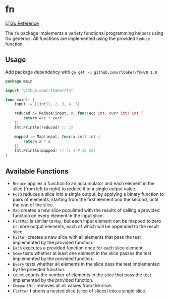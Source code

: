 # fn

[![Go Reference](https://pkg.go.dev/badge/github.com/rlbaker/fn.svg)](https://pkg.go.dev/github.com/rlbaker/fn)

The `fn` package implements a variety functional programming helpers using Go generics. All functions are implemented using the provided `Reduce` function.

## Usage

Add package dependency with `go get -u github.com/rlbaker/fn@v0.1.0`

```go
package main

import "github.com/rlbaker/fn"

func main() {
	input := []int{1, 2, 3, 4, 5}

	reduced := Reduce(input, 0, func(acc int, curr int) int {
		return acc + curr
	})
	fmt.Println(reduced) // 15

	mapped := Map(input, func(x int) int {
		return x * x
	})
	fmt.Println(mapped) // [1 4 9 16 25]
}
```

## Available Functions

- `Reduce` applies a function to an accumulator and each element in the slice (from left to right) to reduce it to a single output value.
- `Fold` reduces a slice into a single output, by applying a binary function to pairs of elements, starting from the first element and the second, until the end of the slice.
- `Map` creates a new slice populated with the results of calling a provided function on every element in the input slice.
- `FlatMap` is similar to `Map`, but each input element can be mapped to zero or more output elements, each of which will be appended to the result slice.
- `Filter` creates a new slice with all elements that pass the test implemented by the provided function.
- `Each` executes a provided function once for each slice element.
- `Some` tests whether at least one element in the slice passes the test implemented by the provided function.
- `Every` tests whether all elements in the slice pass the test implemented by the provided function.
- `Count` counts the number of elements in the slice that pass the test implemented by the provided function.
- `CompactNil` removes all nil values from the slice.
- `Flatten` flattens a nested slice (slice of slices) into a single slice.
